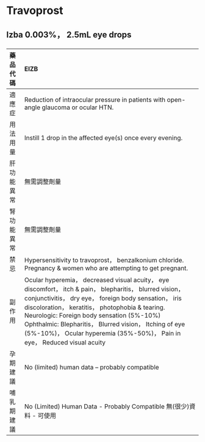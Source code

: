 # Travoprost

## Izba 0.003%， 2.5mL eye drops

##### 

| 藥品代碼   | EIZB                                                                                                                                                                                                                                                                                                                                                                                                     |
|:-----------|:---------------------------------------------------------------------------------------------------------------------------------------------------------------------------------------------------------------------------------------------------------------------------------------------------------------------------------------------------------------------------------------------------------|
| 適應症     | Reduction of intraocular pressure in patients with open-angle glaucoma or ocular HTN.                                                                                                                                                                                                                                                                                                                    |
| 用法用量   | Instill 1 drop in the affected eye(s) once every evening.                                                                                                                                                                                                                                                                                                                                                |
| 肝功能異常 | 無需調整劑量                                                                                                                                                                                                                                                                                                                                                                                             |
| 腎功能異常 | 無需調整劑量                                                                                                                                                                                                                                                                                                                                                                                             |
| 禁忌       | Hypersensitivity to travoprost， benzalkonium chloride. Pregnancy & women who are attempting to get pregnant.                                                                                                                                                                                                                                                                                            |
| 副作用     | Ocular hyperemia， decreased visual acuity， eye discomfort， itch & pain， blepharitis， blurred vision， conjunctivitis， dry eye， foreign body sensation， iris discoloration， keratitis， photophobia & tearing. Neurologic: Foreign body sensation (5%-10%) Ophthalmic: Blepharitis， Blurred vision， Itching of eye (5%-10%)， Ocular hyperemia (35%-50%)， Pain in eye， Reduced visual acuity |
| 孕期建議   | No (limited) human data – probably compatible                                                                                                                                                                                                                                                                                                                                                            |
| 哺乳期建議 | No (Limited) Human Data - Probably Compatible 無(很少)資料 - 可使用                                                                                                                                                                                                                                                                                                                                      |

